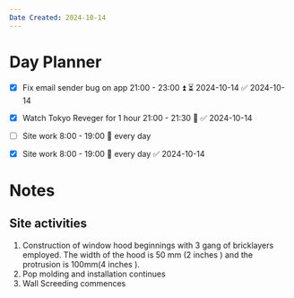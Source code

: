 ```yaml
---
Date Created: 2024-10-14
---
```


# Day Planner

- [x] Fix email sender bug on app 21:00 - 23:00 ⏫ ⏳ 2024-10-14 ✅ 2024-10-14
- [x] Watch Tokyo Reveger for 1 hour 21:00 - 21:30 🔽 ✅ 2024-10-14
- [ ] Site work 8:00 - 19:00 🔁 every day
- [x] Site work 8:00 - 19:00 🔁 every day ✅ 2024-10-14


# Notes
## Site activities 
1. Construction of window hood beginnings with 3 gang of bricklayers employed. The width of the hood is 50 mm (2 inches ) and the protrusion is 100mm(4 inches ).
2. Pop molding and installation continues
3. Wall Screeding commences 